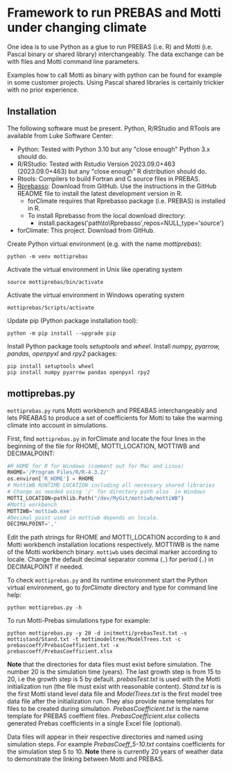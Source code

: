 # Framework to run PREBAS and Motti under changing climate
One idea is to use Python as a glue to run PREBAS (i.e. R)
and Motti (i.e. Pascal binary or shared library) interchangeably.
The data exchange can be with files and Motti command line parameters.

Examples how to call Motti as binary with python can be found
for example in some customer projects. Using Pascal shared libraries
is certainly trickier with no prior experience.

## Installation
The following software must be present. Python, R/RStudio and RTools are available from Luke Software Center:
+ Python: Tested with Python 3.10 but any "close enough" Python 3.x should do.
+ R/RStudio: Tested with Rstudio Version 2023.09.0+463 (2023.09.0+463) but any "close enough" R distribution should do.
+ Rtools: Compilers to build Fortran and C source files in PREBAS.
+ [Rprebasso](https://github.com/ForModLabUHel/Rprebasso): Download from GitHub. Use the instructions in the GitHub README
  file to install the latest development version in R.
   - forClimate requires that Rprebasso package (i.e. PREBAS) is installed in R.
   - To install Rprebasso from the local download directory:
      - install.packages('path\to\Rprebasso',repos=NULL,type='source')
+ forClimate: This project. Download from GitHub.
	
Create Python virtual environment (e.g. with the name *mottiprebas*):

	python -m venv mottiprebas 
 
 Activate the virtual environment in Unix like operating system
	
  	source mottiprebas/bin/activate
 
  Activate the virtual environment in Windows operating system
  
  	mottiprebas/Scripts/activate

Update pip (Python package installation tool):

	python -m pip install --upgrade pip
    
Install Python package tools *setuptools* and *wheel*. Install *numpy, pyarrow, pandas, openpyxl* and *rpy2* packages:

  	pip install setuptools wheel
	pip install numpy pyarrow pandas openpyxl rpy2 
	
## mottiprebas.py
`mottiprebas.py` runs Motti workbench and PREABAS interchangeably and lets PREABAS to produce a set of coefficients 
for Motti to take the warming climate into account in simulations.

First, find `mottiprebas.py` in forClimate and locate the four lines in the beginning of the file for 
RHOME, MOTTI_LOCATION, MOTTIWB and DECIMALPOINT:

```python
#R_HOME for R for Windows (comment out for Mac and Linux)
RHOME='/Program Files/R/R-4.3.2/'
os.environ['R_HOME'] = RHOME
# MottiWB RUNTIME LOCATION including all necessary shared libraries
# Change as needed using '/' for directory path also  in Windows
MOTTI_LOCATION=pathlib.Path("/dev/MyGit/mottiwb/mottiWB")
#Motti workbench
MOTTIWB='mottiwb.exe'
#Decimal point used in mottiwb depends on locale. 
DECIMALPOINT=','
```
Edit the path strings for RHOME and MOTTI_LOCATION according to `R` and Motti workbench installation locations respectively.
MOTTIWB is the name of the Motti workbench binary. `mottiwb` uses decimal marker according to locale. 
Change the default decimal separator comma (`,`) for period (`.`)  in DECIMALPOINT if needed.

To check `mottiprebas.py` and its runtime environment start the Python virtual environment, 
go to *forClimate* directory and type for command line help:
	
 	python mottiprebas.py -h

To run Motti-Prebas simulations type for example:

	python mottiprebas.py -y 20 -d initmotti/prebasTest.txt -s mottistand/Stand.txt -t mottimodeltree/ModelTrees.txt -c prebascoeff/PrebasCoefficient.txt -x prebascoeff/PrebasCoefficient.xlsx

 **Note** that the directories for data files must exist before simulation. The number 20 is the simulation time (years). 
 The last growth step is from 15 to 20, i.e the growth step  is 5 by default.  *prebasTest.txt* is used with the Motti initialization 
 run (the file must exist with reasonable content). *Stand.txt* is is the first Motti stand level data file and 
 *ModelTrees.txt* is the first model tree data file after the initialization run. They also provide name templates 
 for files to be created during simulation. *PrebasCoefficient.txt* is the name template for PREBAS coeffient files. 
 *PrebasCoefficient.xlsx* collects generated Prebas coefficients in a single Excel file (optional).

 Data files will appear in their respective directories and named using simulation steps. For example *PrebasCoeff_5-10.txt* contains 
 coefficients for the simulation step 5 to 10. **Note** there is currently 20 years of weather data to demonstrate 
 the linking between Motti and PREBAS.	

